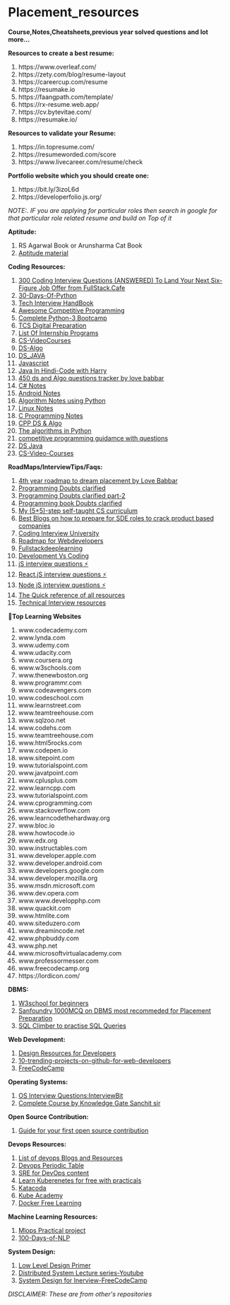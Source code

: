 # Placement_resources
**Course,Notes,Cheatsheets,previous year solved questions and lot more...**


**Resources to create a best resume:**

<ol>
  <li>https://www.overleaf.com/</li>
  <li>https://zety.com/blog/resume-layout</li>
  <li>https://careercup.com/resume</li>
  <li>https://resumake.io</li> 
  <li>https://faangpath.com/template/</li>
  <li>https://rx-resume.web.app/</li>
  <li>https://cv.bytevitae.com/</li>
  <li>https://resumake.io/</li>
</ol>
  
  
**Resources to validate your Resume:**
<ol>
  <li>https://in.topresume.com/</li>
  <li>https://resumeworded.com/score</li>
  <li>https://www.livecareer.com/resume/check</li>
</ol>
  
 
**Portfolio website which you should create one:**
 <ol>
   <li>https://bit.ly/3izoL6d</li>
   <li>https://developerfolio.js.org/</li>
  </ol>
  
  *NOTE:. IF you are applying for particular roles then search in google for that particular role related resume and build on Top of it*
  
  **Aptitude:**
<ol>
  <li>RS Agarwal Book or Arunsharma Cat Book</li>
  <li><a href="https://drive.google.com/folderview?id=1aliqWXcGc27aYPk2tsF78mcLoEGjChrw">Aptitude material</a></li>
  </ol>
  
  **Coding Resources:**
  <ol>
  <li><a href="https://github.com/aershov24/coding-interview-questions">300 Coding Interview Questions (ANSWERED) To Land Your Next Six-Figure Job Offer from FullStack.Cafe</a></li>
  <li><a href="https://github.com/Asabeneh/30-Days-Of-Python">30-Days-Of-Python</a></li>
  <li><a href="https://github.com/yangshun/tech-interview-handbook">Tech Interview HandBook</a></li>
  <li><a href="https://github.com/lnishan/awesome-competitive-programming">Awesome Competitive Programming</a></li>
  <li><a href="https://github.com/Pierian-Data/Complete-Python-3-Bootcamp">Complete Python-3 Bootcamp</a></li>
  <li><a href="https://github.com/rafi007akhtar/tcs-digital-prep">TCS Digital Preparation</a></li>
  <li><a href="https://github.com/deepanshu1422/List-Of-Open-Source-Internships-Programs">List Of Internship Programs</a></li>
  <li><a href="https://github.com/Developer-Y/cs-video-courses">CS-VideoCourses</a></li>
  <li><a href="https://github.com/sparsh-99/DS-Algo">DS-Algo</a></li>
  <li><a href="https://github.com/SyamSundarKirubakaran/DSA_Java">DS_JAVA</a></li>
  <li><a href="http://speakingjs.com/es5/ch01.html">Javascript</a></li>
  <li><a href="https://www.youtube.com/playlist?list=PLu0W_9lII9agS67Uits0UnJyrYiXhDS6q">Java In Hindi-Code with Harry</a></li>
  <li><a href="https://450dsa.com/">450 ds and Algo questions tracker by love babbar</a></li>
  <li><a href="https://books.goalkicker.com/CSharpBook/">C# Notes</a></li>
  <li><a href="https://books.goalkicker.com/AndroidBook/">Android Notes</a></li>
  <li><a href="https://books.goalkicker.com/AlgorithmsBook/">Algorithm Notes using Python</a></li>
  <li><a href="https://books.goalkicker.com/LinuxBook/">Linux Notes</a></li>
  <li><a href="https://books.goalkicker.com/CBook/">C Programming Notes</a></li>
  <li><a href="https://github.com/PacktPublishing/CPP-Data-Structures-and-Algorithms">CPP DS & Algo</a></li>
  <li><a href="https://github.com/TheAlgorithms/Python">The algorithms in Python</a></li>
  <li><a href="https://codeforces.com/blog/entry/95106">competitive programming guidamce with questions</a></li>
  <li><a href="https://java2blog.com/data-structures-java/">DS Java</a></li>
  <li><a href="https://github.com/Developer-Y/cs-video-courses">CS-Video-Courses</a></li>
  </ol>
  
   **RoadMaps/InterviewTips/Faqs:**
  
  <ol>
  <li><a href="https://whimsical.com/4th-year-roadmap-to-dream-placement-WB2HTZixtsohXoDcvr6Me7">4th year roadmap to dream placement by Love Babbar</a></li>
  <li><a href="https://www.reddit.com/r/programming/wiki/faq">Programming Doubts clarified </a></li>
  <li><a href="https://www.reddit.com/r/learnprogramming/wiki/faq">Programming Doubts clarified part-2</a></li>
  <li><a href="https://www.reddit.com/r/learnprogramming/wiki/books">Programming book Doubts clarified</a></li>
  <li><a href="https://www.reddit.com/r/learnprogramming/comments/gsansp/my_55step_selftaught_cs_curriculum_updated/">My (5+5)-step self-taught CS curriculum</a></li>
  <li><a href="https://workat.tech/resources/">Best Blogs on how to prepare for SDE roles to crack product based companies</a></li>
  <li><a href="https://github.com/jwasham/coding-interview-university">Coding Interview University</a></li>
  <li><a href="https://roadmap.sh">Roadmap for Webdevelopers</a></li>
  <li><a href="https://fullstackdeeplearning.com/spring2021/">Fullstackdeeplearning</a></li>
  <li><a href="https://www.freecodecamp.org/news/programming-coding-developement-whats-the-difference/">Development Vs Coding</a></li>
  <li><a href="https://piyushchaturvedii.github.io/javaScript_interview/">jS interview questions ⚡</a></li>
  <li><a href="https://github.com/PiyushChaturvedii/ReactJS/tree/main/react-interview-questions-master">React.jS interview questions ⚡</a></li>
  <li><a href="https://github.com/PiyushChaturvedii/NodeJS">Node jS interview questions ⚡</a></li>
  <li><a href="https://quickref.me/">The Quick reference of all resources</a></li>
  <li><a href="https://github.com/Developer-Y/technical-interviews">Technical Interview resources</a></li>
  
  </ol>
  
  **🔰Top Learning Websites** 
<ol>
<li>www.codecademy.com</li>
<li>www.lynda.com</li>
<li>www.udemy.com</li>
<li>www.udacity.com </li>
<li>www.coursera.org</li>
<li>www.w3schools.com</li>
<li>www.thenewboston.org</li>
<li>www.programmr.com</li>
<li>www.codeavengers.com</li>
<li>www.codeschool.com</li>
<li>www.learnstreet.com</li>
<li>www.teamtreehouse.com</li>
<li>www.sqlzoo.net</li>
<li>www.codehs.com</li>
<li>www.teamtreehouse.com</li>
<li>www.html5rocks.com</li>
<li>www.codepen.io</li>
<li>www.sitepoint.com</li>
<li>www.tutorialspoint.com</li>
<li>www.javatpoint.com</li>
<li>www.cplusplus.com</li>
<li>www.learncpp.com</li>
<li>www.tutorialspoint.com</li>
<li>www.cprogramming.com</li>
<li>www.stackoverflow.com</li>
<li>www.learncodethehardway.org</li>
<li>www.bloc.io</li>
<li>www.howtocode.io</li>
<li>www.edx.org</li>
<li>www.instructables.com</li>
<li>www.developer.apple.com</li>
<li>www.developer.android.com</li>
<li>www.developers.google.com</li>
<li>www.developer.mozilla.org</li>
<li>www.msdn.microsoft.com</li>
<li>www.dev.opera.com</li>
<li>www.www.developphp.com</li>
<li>www.quackit.com</li>
<li>www.htmlite.com</li>
<li>www.siteduzero.com</li>
<li>www.dreamincode.net</li>
<li>www.phpbuddy.com</li>
<li>www.php.net</li>
<li>www.microsoftvirtualacademy.com</li>
<li>www.professormesser.com</li>
<li>www.freecodecamp.org</li>
<li>https://lordicon.com/</li>
  </ol>
  
  **DBMS:**
  
  <ol>
  <li><a href="https://www.w3schools.com/">W3school for beginners</a></li>
  <li><a href="https://www.sanfoundry.com/1000-database-management-system-questions-answers/">Sanfoundry 1000MCQ on DBMS most recommeded for Placement Preparation</a></li>
  <li><a href="https://www.sqlclimber.com/">SQL Climber to practise SQL Queries</a></li>
  </ol>
  
  **Web Development:**
  
  <ol>
  <li><a href="https://github.com/bradtraversy/design-resources-for-developers">Design Resources for Developers</a></li>
  <li><a href="https://dev.to/iainfreestone/10-trending-projects-on-github-for-web-developers-30th-july-2021-bnc">10-trending-projects-on-github-for-web-developers</a></li>
  <li><a href="https://www.freecodecamp.org/learn/responsive-web-design/">FreeCodeCamp</a></li>
  </ol>
  
  **Operating Systems:**
  
  <ol>
  <li><a href="https://www.interviewbit.com/operating-system-interview-questions">OS Interview Questions:InterviewBit</a></li>
  <li><a href="https://youtu.be/YwqexcfbucE">Complete Course by Knowledge Gate Sanchit sir</a></li>
  </ol>
  
  **Open Source Contribution:**
  
  <ol>
  <li><a href="https://dev.to/naman56/guide-for-your-first-open-source-contribution-2136">Guide for your first open source contribution</a></li>
  </ol>
  
  **Devops Resources:**
  
  <ol>
  <li><a href="https://devopscube.com/list-of-devops-blogs-and-resources/">List of devops Blogs and Resources</a></li>
  <li><a href="https://digital.ai/periodic-table-of-devops-tools">Devops Periodic Table</a></li>
  <li><a href="https://linkedin.github.io/school-of-sre/">SRE for DevOps content</a></li>
  <li><a href="https://www.kubernetesbyexample.com/?sc_cid7013a000002wQmBAAU">Learn Kuberenetes for free with practicals</a></li>
  <li><a href="https://www.katacoda.com/">Katacoda</a></li>
<li><a href="https://kube.academy/courses">Kube Academy</a></li>
<li><a href="https://www.linkedin.com/pulse/top-5-free-resources-learn-docker-gineesh-madapparambath/?trackingId=WJVq3HiLN1hg%2FvofOiVAIA%3D%3D">Docker Free Learning</a></li>
  

  </ol>
   
  **Machine Learning Resources:** 
  <ol>
  <li><a href="https://github.com/graviraja/MLOps-Basics">Mlops Practical project</a></li>
  <li><a href="https://github.com/graviraja/100-Days-of-NLP">100-Days-of-NLP</a></li>
  </ol>
  
   **System Design:**
  
  <ol>
  <li><a href="https://github.com/prasadgujar/low-level-design-primer">Low Level Design Primer</a></li>
  <li><a href="https://www.youtube.com/playlist?list=PLeKd45zvjcDFUEv_ohr_HdUFe97RItdiB">Distributed System Lecture series-Youtube</a></li>
  <li><a href="https://www.freecodecamp.org/news/systems-design-for-interviews/">System Design for Inerview-FreeCodeCamp</a></li>
  </ol>
  
  
  
  *DISCLAIMER: These are from other's repositories*
